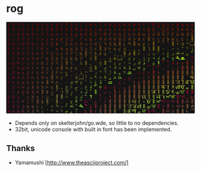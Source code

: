 rog
===
![Rog Screenshot](http://github.com/ajhager/rog/blob/master/data/screenshot.png)

* Depends only on skelterjohn/go.wde, so little to no dependencies.
* 32bit, unicode console with built in font has been implemented.

Thanks
------
* Yamamushi [http://www.theasciiproject.com/]